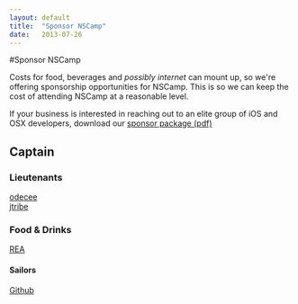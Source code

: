 ```yaml
---
layout: default
title:  "Sponsor NSCamp"
date:   2013-07-26
---
```


#Sponsor NSCamp

Costs for food, beverages and *possibly internet* can mount up, 
so we're offering sponsorship opportunities for NSCamp. This is so we can keep the cost
of attending NSCamp at a reasonable level. 

If your business is interested in reaching out to an elite group of iOS and OSX developers, download our [sponsor package (pdf)](https://docs.google.com/file/d/0ByJ_GJ0AlOhbRHdxTlJBUlJRR0E/edit?usp=sharing)



<div id="sponsor-captains" class="sponsors-1">
  <h2>Captain</h2>
  <div class="sponsor"></div>
</div>

<div id="sponsor-lientenants" class="sponsors-2">
  <h3>Lieutenants</h3>
  <a href="http://odecee.com.au" class="sponsor sponsor-odecee"><div>odecee</div></a>
  <a href="http://jtribe.com.au" class="sponsor sponsor-jtribe"><div>jtribe</div></a>
  <div class="sponsor"></div>
  <div class="sponsor"></div>
</div>

<div id="sponsor-food-drinks" class="sponsors-2">
  <h3>Food &amp; Drinks</h3>
  <a href="http://realestate.com.au" class="sponsor sponsor-rea"><div>REA</div></a>
  <div class="sponsor"></div>
  <div class="sponsor"></div>
  <div class="sponsor"></div>
</div>


<div id="sponsor-sailors" class="sponsors-3">
  <h4>Sailors</h4>
  <a href="http://github.com" class="sponsor sponsor-github"><div>Github</div></a>
  <div class="sponsor"></div>
  <div class="sponsor"></div>
  <div class="sponsor"></div>
  <div class="sponsor"></div>
  <div class="sponsor"></div>
</div>


